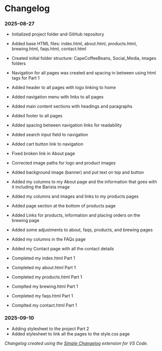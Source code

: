 # Changelog

### 2025-08-27
- Initialized project folder and GitHub repository
- Added base HTML files: index.html, about.html, products.html, brewing.html, faqs.html, contact.html
- Created initial folder structure: CapeCoffeeBeans, Social_Media, images folders
- Navigation for all pages was created and spacing in between using html tags for Part 1

- Added header to all pages with logo linking to home
- Added navigation menu with links to all pages
- Added main content sections with headings and paragraphs
- Added footer to all pages

- Added spacing between navigation links for readability
- Added search input field to navigation
- Added cart button link to navigation

- Fixed broken link in About page
- Corrected image paths for logo and product images
- Added background image (banner) and put text on top and button

- Added my columns to my About page and the information that goes with it including the Barista image
- Added my columns and images and links to my products pages
- Added page section at the bottom of products page
- Added Links for products, information and placing orders on the brewing page
- Added some adjustments to about, faqs, products, and brewing pages
- Added my columns in the FAQs page
- Added my Contact page with all the contact details

- Completed my index.html Part 1
- Completed my about.html Part 1
- Completed my products.html Part 1
- Complted my brewing.html Part 1
- Completed my faqs.html Part 1
- Complted my contact.html Part 1

### 2025-09-10

- Adding stylesheet to the project Part 2
- Added stylesheet to link all the pages to the style.css page

*Changelog created using the [Simple Changelog](https://marketplace.visualstudio.com/items?itemName=tobiaswaelde.vscode-simple-changelog) extension for VS Code.*